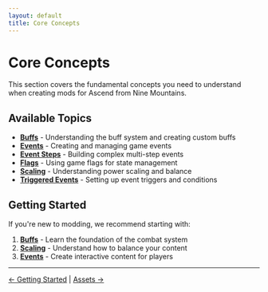 ```yaml
---
layout: default
title: Core Concepts
---
```


# Core Concepts

This section covers the fundamental concepts you need to understand when creating mods for Ascend from Nine Mountains.

## Available Topics

- **[Buffs](buffs.md)** - Understanding the buff system and creating custom buffs
- **[Events](events.md)** - Creating and managing game events
- **[Event Steps](event-steps.md)** - Building complex multi-step events
- **[Flags](flags.md)** - Using game flags for state management
- **[Scaling](scaling.md)** - Understanding power scaling and balance
- **[Triggered Events](triggered-events.md)** - Setting up event triggers and conditions

## Getting Started

If you're new to modding, we recommend starting with:

1. **[Buffs](buffs.md)** - Learn the foundation of the combat system
2. **[Scaling](scaling.md)** - Understand how to balance your content
3. **[Events](events.md)** - Create interactive content for players

---

[← Getting Started](../getting-started.md) | [Assets →](../_assets/)